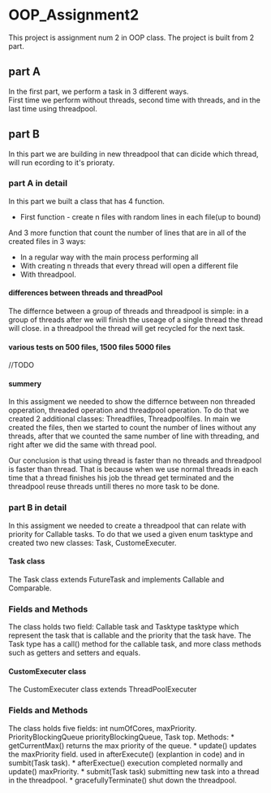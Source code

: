 # OOP_Assignment2

This project is assignment num 2 in OOP class. 
The project is built from 2 part. 
 
## part A 
In the first part, we perform a task in 3 different ways.  
First time we perform without threads, second time with threads, and in the last time using threadpool. 

## part B 

In this part we are building in new threadpool that can dicide which thread, 
will run ecording to it's prioraty. 


### part A in detail

In this part we built a class that has 4 function. 
* First function - create n files with random lines in each file(up to bound)

And 3 more function that count the number of lines that are in all of the created files in 3 ways: 
* In a regular way with the main process performing all
* With creating n threads that every thread will open a different file
* With threadpool. 

#### differences between threads and threadPool
The differnce between a group of threads and threadpool is simple:
in a group of threads after we will finish the useage of a single thread the thread will close.
in a threadpool the thread will get recycled for the next task.
#### various tests on 500 files, 1500 files 5000 files 
//TODO





#### summery
In this assigment we needed to show the differnce between non threaded opperation, threaded operation and threadpool operation.
To do that we created 2 additional classes: 
Threadfiles, Threadpoolfiles.
In main we created the files, then we started to count the number of lines without any threads,
after that we counted the same number of line with threading, and right after we did the same with thread pool.

Our conclusion is that using thread is faster than no threads and threadpool is faster than thread.
That is because when we use normal threads in each time that a thread finishes his job the thread get terminated and the threadpool reuse threads untill theres no more task to be done.


### part B in detail 
In this assigment we needed to create a threadpool that can relate with priority for Callable tasks.
To do that we used a given enum tasktype and created two new classes: Task, CustomeExecuter.

#### Task class
The Task class extends FutureTask and implements Callable and Comparable.

### Fields and Methods
The class holds two field: Callable task and Tasktype tasktype which represent the task that is callable and the priority that the task have.
The Task type has a call() method for the callable task, and more class methods such as getters and setters and equals.

#### CustomExecuter class
The CustomExecuter class extends ThreadPoolExecuter

### Fields and Methods
The class holds five fields:  int numOfCores, maxPriority. PriorityBlockingQueue priorityBlockingQueue, Task top.
Methods: * getCurrentMax() returns the max priority of the queue.
         * update() updates the maxPriority field. used in afterExecute() (explantion in code) and in sumbit(Task task).
         * afterExectue() execution completed normally and update() maxPriority.
         * submit(Task task) submitting new task into a thread in the threadpool.
         * gracefullyTerminate() shut down the threadpool.
         
         

